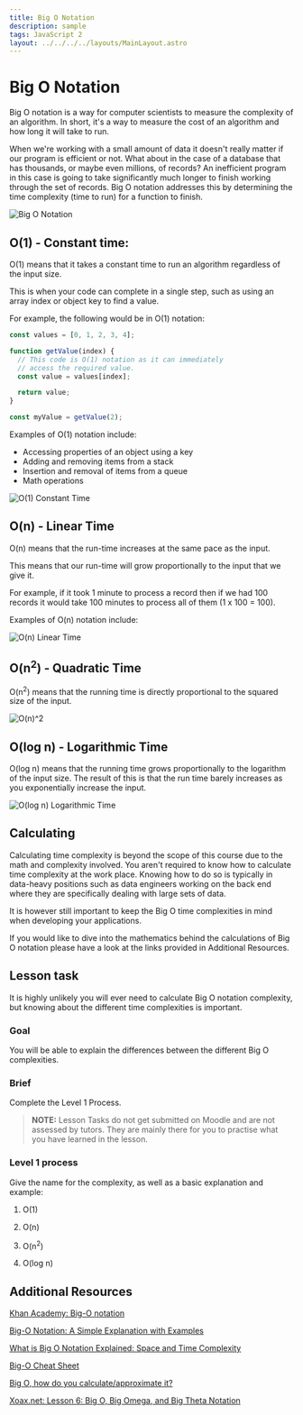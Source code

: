 ```yaml
---
title: Big O Notation
description: sample
tags: JavaScript 2
layout: ../../../../layouts/MainLayout.astro
---
```


# Big O Notation

Big O notation is a way for computer scientists to measure the complexity of an algorithm. In short, it's a way to measure the cost of an algorithm and how long it will take to run.

When we're working with a small amount of data it doesn't really matter if our program is efficient or not. What about in the case of a database that has thousands, or maybe even millions, of records? An inefficient program in this case is going to take significantly much longer to finish working through the set of records. Big O notation addresses this by determining the time complexity (time to run) for a function to finish.

![Big O Notation](../images/javascript-2/algorithms/big-o-notation-main.png)

## O(1) - Constant time:

O(1) means that it takes a constant time to run an algorithm regardless of the input size.

This is when your code can complete in a single step, such as using an array index or object key to find a value.

For example, the following would be in O(1) notation:

```js
const values = [0, 1, 2, 3, 4];

function getValue(index) {
  // This code is O(1) notation as it can immediately
  // access the required value.
  const value = values[index];

  return value;
}

const myValue = getValue(2);
```

Examples of O(1) notation include:

- Accessing properties of an object using a key
- Adding and removing items from a stack
- Insertion and removal of items from a queue
- Math operations

![O(1) Constant Time](../images/javascript-2/algorithms/big-o-notation-o1.png)

## O(n) - Linear Time

O(n) means that the run-time increases at the same pace as the input.

This means that our run-time will grow proportionally to the input that we give it.

For example, if it took 1 minute to process a record then if we had 100 records it would take 100 minutes to process all of them (1 x 100 = 100).

Examples of O(n) notation include:

![O(n) Linear Time](../images/javascript-2/algorithms/big-o-notation-on.png)

## O(n<sup>2</sup>) - Quadratic Time

O(n<sup>2</sup>) means that the running time is directly proportional to the squared size of the input.

![O(n)^2](../images/javascript-2/algorithms/big-o-notation-on2.png)

## O(log n) - Logarithmic Time

O(log n) means that the running time grows proportionally to the logarithm of the input size. The result of this is that the run time barely increases as you exponentially increase the input.

![O(log n) Logarithmic Time](../images/javascript-2/algorithms/big-o-notation-ologn.png)

## Calculating

Calculating time complexity is beyond the scope of this course due to the math and complexity involved. You aren't required to know how to calculate time complexity at the work place. Knowing how to do so is typically in data-heavy positions such as data engineers working on the back end where they are specifically dealing with large sets of data.

It is however still important to keep the Big O time complexities in mind when developing your applications.

If you would like to dive into the mathematics behind the calculations of Big O notation please have a look at the links provided in Additional Resources.

## Lesson task

It is highly unlikely you will ever need to calculate Big O notation complexity, but knowing about the different time complexities is important.

### Goal

You will be able to explain the differences between the different Big O complexities.

### Brief

Complete the Level 1 Process.

> <b>NOTE:</b> Lesson Tasks do not get submitted on Moodle and are not assessed by tutors. They are mainly there for you to practise what you have learned in the lesson.

### Level 1 process

Give the name for the complexity, as well as a basic explanation and example:

1. O(1)

2. O(n)

3. O(n<sup>2</sup>)

4. O(log n)

## Additional Resources

[Khan Academy: Big-O notation](https://www.khanacademy.org/computing/computer-science/algorithms/asymptotic-notation/a/big-o-notation)

[Big-O Notation: A Simple Explanation with Examples](https://betterprogramming.pub/big-o-notation-a-simple-explanation-with-examples-a56347d1daca)

[What is Big O Notation Explained: Space and Time Complexity](https://www.freecodecamp.org/news/big-o-notation-why-it-matters-and-why-it-doesnt-1674cfa8a23c/)

[Big-O Cheat Sheet](https://www.bigocheatsheet.com/)

[Big O, how do you calculate/approximate it?](https://stackoverflow.com/questions/3255/big-o-how-do-you-calculate-approximate-it)

[Xoax.net: Lesson 6: Big O, Big Omega, and Big Theta Notation](https://xoax.net/sub_comp_sci/crs_algo/Lesson6/)
